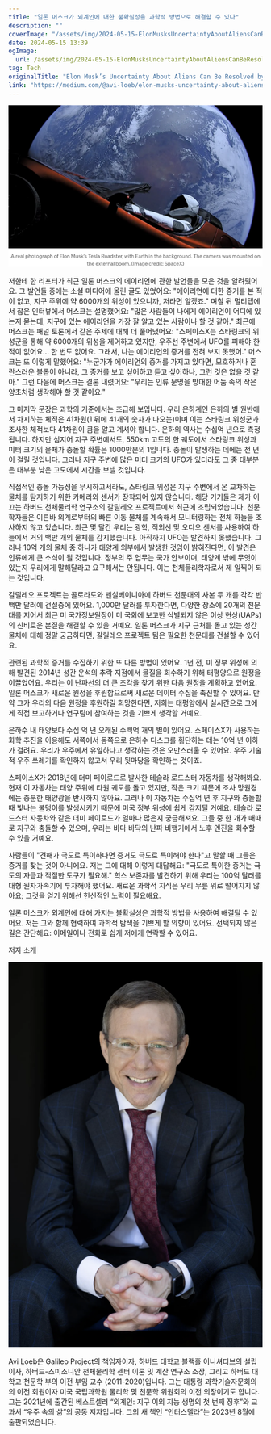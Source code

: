 ```yaml
---
title: "일론 머스크가 외계인에 대한 불확실성을 과학적 방법으로 해결할 수 있다"
description: ""
coverImage: "/assets/img/2024-05-15-ElonMusksUncertaintyAboutAliensCanBeResolvedbytheScientificMethod_0.png"
date: 2024-05-15 13:39
ogImage: 
  url: /assets/img/2024-05-15-ElonMusksUncertaintyAboutAliensCanBeResolvedbytheScientificMethod_0.png
tag: Tech
originalTitle: "Elon Musk’s Uncertainty About Aliens Can Be Resolved by the Scientific Method"
link: "https://medium.com/@avi-loeb/elon-musks-uncertainty-about-aliens-can-be-resolved-by-the-scientific-method-41c558166b4e"
---
```



![Elon Musk](/assets/img/2024-05-15-ElonMusksUncertaintyAboutAliensCanBeResolvedbytheScientificMethod_0.png)

저한테 한 리포터가 최근 일론 머스크의 에이리언에 관한 발언들을 모은 것을 알려줬어요. 그 발언들 중에는 소셜 미디어에 올린 글도 있었어요: "에이리언에 대한 증거를 본 적이 없고, 지구 주위에 약 6000개의 위성이 있으니까, 저라면 알겠죠." 며칠 뒤 멀티탭에서 잡은 인터뷰에서 머스크는 설명했어요: "많은 사람들이 나에게 에이리언이 어디에 있는지 묻는데, 지구에 있는 에이리언을 가장 잘 알고 있는 사람이나 할 것 같아." 최근에 머스크는 패널 토론에서 같은 주제에 대해 더 풀어냈어요: "스페이스X는 스타링크의 위성군을 통해 약 6000개의 위성을 제어하고 있지만, 우주선 주변에서 UFO를 피해야 한 적이 없어요... 한 번도 없어요. 그래서, 나는 에이리언의 증거를 전혀 보지 못했어." 머스크는 또 이렇게 말했어요: "누군가가 에이리언의 증거를 가지고 있다면, 모호하거나 혼란스러운 블롭이 아니라, 그 증거를 보고 싶어하고 듣고 싶어하나, 그런 것은 없을 것 같아." 그런 다음에 머스크는 결론 내렸어요: "우리는 인류 문명을 방대한 어둠 속의 작은 양초처럼 생각해야 할 것 같아요."

그 마지막 문장은 과학의 기준에서는 조급해 보입니다. 우리 은하계인 은하의 별 원반에서 차지하는 체적은 41차원(1 뒤에 41개의 숫자가 나오는)이며 이는 스타링크 위성군과 조사한 체적보다 41차원이 큼을 알고 계셔야 합니다. 은하의 역사는 수십억 년으로 측정됩니다. 하지만 심지어 지구 주변에서도, 550km 고도의 한 궤도에서 스타링크 위성과 미터 크기의 물체가 충돌할 확률은 1000만분의 1입니다. 충돌이 발생하는 데에는 천 년이 걸릴 것입니다. 그러나 지구 주변에 많은 미터 크기의 UFO가 있더라도 그 중 대부분은 대부분 낮은 고도에서 시간을 보낼 것입니다.

직접적인 충돌 가능성을 무시하고서라도, 스타링크 위성은 지구 주변에서 온 교차하는 물체를 탐지하기 위한 카메라와 센서가 장착되어 있지 않습니다. 해당 기기들은 제가 이끄는 하버드 천체물리학 연구소의 갈릴레오 프로젝트에서 최근에 조립되었습니다. 천문학자들은 이른바 외계로부터의 빠른 이동 물체를 계속해서 모니터링하는 전체 하늘을 조사하지 않고 있습니다. 최근 몇 달간 우리는 광학, 적외선 및 오디오 센서를 사용하여 하늘에서 거의 백만 개의 물체를 감지했습니다. 아직까지 UFO는 발견하지 못했습니다. 그러나 10억 개의 물체 중 하나가 태양계 외부에서 발생한 것임이 밝혀진다면, 이 발견은 인류에게 큰 소식이 될 것입니다. 정부의 주 업무는 국가 안보이며, 태양계 밖에 무엇이 있는지 우리에게 말해달라고 요구해서는 안됩니다. 이는 천체물리학자로서 제 일찍이 되는 것입니다.



갈릴레오 프로젝트는 콜로라도와 펜실베이니아에 하버드 천문대의 사본 두 개를 각각 반백만 달러에 건설중에 있어요. 1,000만 달러를 투자한다면, 다양한 장소에 20개의 천문대를 지어서 최근 미 국가정보원장이 미 국회에 보고한 식별되지 않은 이상 현상(UAPs)의 신비로운 본질을 해결할 수 있을 거예요. 일론 머스크가 지구 근처를 돌고 있는 성간 물체에 대해 정말 궁금하다면, 갈릴레오 프로젝트 팀은 필요한 천문대를 건설할 수 있어요.

관련된 과학적 증거를 수집하기 위한 또 다른 방법이 있어요. 1년 전, 미 정부 위성에 의해 발견된 2014년 성간 운석의 추락 지점에서 물질을 회수하기 위해 태평양으로 원정을 이끌었어요. 우리는 이 난파선의 더 큰 조각을 찾기 위한 다음 원정을 계획하고 있어요. 일론 머스크가 새로운 원정을 후원함으로써 새로운 데이터 수집을 촉진할 수 있어요. 만약 그가 우리의 다음 원정을 후원하길 희망한다면, 저희는 태평양에서 실시간으로 그에게 직접 보고하거나 연구팀에 참여하는 것을 기쁘게 생각할 거예요.

은하수 내 태양보다 수십 억 년 오래된 수백억 개의 별이 있어요. 스페이스X가 사용하는 화학 추진을 이용해도 서쪽에서 동쪽으로 은하수 디스크를 횡단하는 데는 10억 년 이하가 걸려요. 우리가 우주에서 유일하다고 생각하는 것은 오만스러울 수 있어요. 우주 기술적 우주 쓰레기를 확인하지 않고서 우리 뒷마당을 확인하는 것이죠.

스페이스X가 2018년에 더미 페이로드로 발사한 테슬라 로드스터 자동차를 생각해봐요. 현재 이 자동차는 태양 주위에 타원 궤도를 돌고 있지만, 작은 크기 때문에 조사 망원경에는 충분한 태양광을 반사하지 않아요. 그러나 이 자동차는 수십억 년 후 지구와 충돌할 때 빛나는 불덩이를 발생시키기 때문에 미국 정부 위성에 쉽게 감지될 거예요. 테슬라 로드스터 자동차와 같은 더미 페이로드가 얼마나 많은지 궁금해져요. 그들 중 한 개가 때때로 지구와 충돌할 수 있으며, 우리는 바다 바닥의 난파 비행기에서 노후 엔진을 회수할 수 있을 거예요.



사람들이 "견해가 극도로 특이하다면 증거도 극도로 특이해야 한다"고 말할 때 그들은 증거를 찾는 것이 아니에요. 저는 그에 대해 이렇게 대답해요: "극도로 특이한 증거는 극도의 자금과 적절한 도구가 필요해." 힉스 보존자를 발견하기 위해 우리는 100억 달러를 대형 원자가속기에 투자해야 했어요. 새로운 과학적 지식은 우리 무릎 위로 떨어지지 않아요; 그것을 얻기 위해선 헌신적인 노력이 필요해요.

일론 머스크가 외계인에 대해 가지는 불확실성은 과학적 방법을 사용하여 해결될 수 있어요. 저는 그와 함께 협력하여 과학적 탐색을 기쁘게 할 의향이 있어요. 선택되지 않은 길은 간단해요: 이메일이나 전화로 쉽게 저에게 연락할 수 있어요.

저자 소개

![작은 이미지](/assets/img/2024-05-15-ElonMusksUncertaintyAboutAliensCanBeResolvedbytheScientificMethod_1.png)



Avi Loeb은 Galileo Project의 책임자이자, 하버드 대학교 블랙홀 이니셔티브의 설립 이사, 하버드-스미소니안 천체물리학 센터 이론 및 계산 연구소 소장, 그리고 하버드 대학교 천문학 부의 이전 부임 교수 (2011-2020)입니다. 그는 대통령 과학기술자문회의의 이전 회원이자 미국 국립과학원 물리학 및 천문학 위원회의 이전 의장이기도 합니다. 그는 2021년에 출간된 베스트셀러 “외계인: 지구 이외 지능 생명의 첫 번째 징후”와 교과서 “우주 속의 삶”의 공동 저자입니다. 그의 새 책인 “인터스텔라”는 2023년 8월에 출판되었습니다.